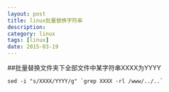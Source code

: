 ```yaml
---
layout: post
title: linux批量替换字符串
description: 
category: linux
tags: [linux]
date: 2015-03-19
---
```

##批量替换文件夹下全部文件中某字符串XXXX为YYYY

	sed -i "s/XXXX/YYYY/g" `grep XXXX -rl /www/../..`
